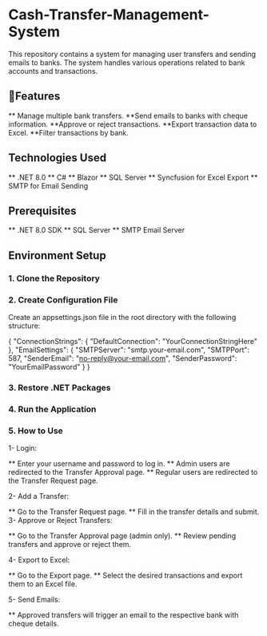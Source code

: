 # Cash-Transfer-Management-System
This repository contains a system for managing user transfers and sending emails to banks. The system handles various operations related to bank accounts and transactions.

## 🚀Features
** Manage multiple bank transfers.
**Send emails to banks with cheque information.
**Approve or reject transactions.
**Export transaction data to Excel.
**Filter transactions by bank.


## Technologies Used
** .NET 8.0
** C#
** Blazor
** SQL Server
** Syncfusion for Excel Export
** SMTP for Email Sending

## Prerequisites
** .NET 8.0 SDK
** SQL Server
** SMTP Email Server



## Environment Setup
### 1. Clone the Repository
### 2. Create Configuration File
Create an appsettings.json file in the root directory with the following structure:

{
  "ConnectionStrings": {
    "DefaultConnection": "YourConnectionStringHere"
  },
  "EmailSettings": {
    "SMTPServer": "smtp.your-email.com",
    "SMTPPort": 587,
    "SenderEmail": "no-reply@your-email.com",
    "SenderPassword": "YourEmailPassword"
  }
}
### 3. Restore .NET Packages
 
### 4. Run the Application

### 5. How to Use
1- Login:

** Enter your username and password to log in.
** Admin users are redirected to the Transfer Approval page.
** Regular users are redirected to the Transfer Request page.

2- Add a Transfer:

** Go to the Transfer Request page.
** Fill in the transfer details and submit.
3- Approve or Reject Transfers:

** Go to the Transfer Approval page (admin only).
** Review pending transfers and approve or reject them.

4- Export to Excel:

** Go to the Export page.
** Select the desired transactions and export them to an Excel file.

5- Send Emails:

** Approved transfers will trigger an email to the respective bank with cheque details.
